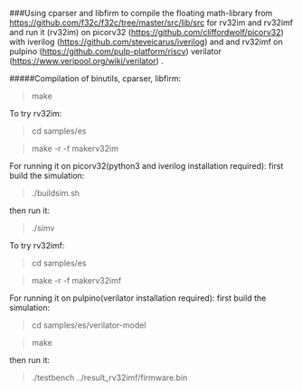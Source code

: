###Using cparser and libfirm to compile the floating math-library from
https://github.com/f32c/f32c/tree/master/src/lib/src for rv32im and rv32imf
and run it (rv32im) on picorv32 (https://github.com/cliffordwolf/picorv32)
with iverilog (https://github.com/steveicarus/iverilog) and
and rv32imf on pulpino (https://github.com/pulp-platform/riscv)
verilator (https://www.veripool.org/wiki/verilator) .


#####Compilation of binutils, cparser, libfirm:      
> make

To try rv32im:
> cd samples/es

> make -r -f makerv32im

For running it on picorv32(python3 and iverilog installation required):
first build the simulation:    
> ./buildsim.sh  

then run it:      
> ./simv  


To try rv32imf:
> cd samples/es

> make -r -f makerv32imf

For running it on pulpino(verilator installation required):
first build the simulation:    
> cd samples/es/verilator-model

> make

then run it:      
> ./testbench ../result_rv32imf/firmware.bin
